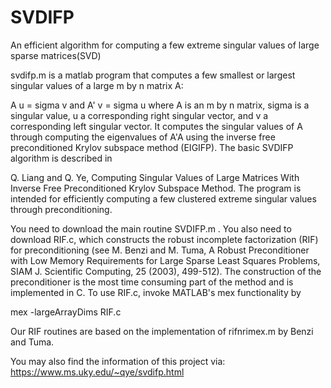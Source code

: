 SVDIFP
======

An efficient algorithm for computing a few extreme singular values of large sparse matrices(SVD)


svdifp.m is a matlab program that computes a few smallest or largest singular values of a large m by n matrix A:

A u = sigma v and A' v = sigma u
where A is an m by n matrix, sigma is a singular value, u a corresponding right singular vector, and v a corresponding left singular vector. It computes the singular values of A through computing the eigenvalues of A'A using the inverse free preconditioned Krylov subspace method (EIGIFP). The basic SVDIFP algorithm is described in

Q. Liang and Q. Ye, Computing Singular Values of Large Matrices With Inverse Free Preconditioned Krylov Subspace Method.
The program is intended for efficiently computing a few clustered extreme singular values through preconditioning.

You need to download the main routine SVDIFP.m . You also need to download RIF.c, which constructs the robust incomplete factorization (RIF) for preconditioning (see M. Benzi and M. Tuma, A Robust Preconditioner with Low Memory Requirements for Large Sparse Least Squares Problems, SIAM J. Scientific Computing, 25 (2003), 499-512). The construction of the preconditioner is the most time consuming part of the method and is implemented in C. To use RIF.c, invoke MATLAB's mex functionality by

mex -largeArrayDims RIF.c

Our RIF routines are based on the implementation of rifnrimex.m by Benzi and Tuma.

You may also find the information of this project via: https://www.ms.uky.edu/~qye/svdifp.html
